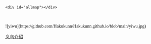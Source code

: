 <html>

<head>
	<meta http-equiv="Content-Type" content="text/html; charset=utf-8" />
	<meta name="viewport" content="initial-scale=1.0, user-scalable=no" />
	<style type="text/css">
	    body, html,#allmap {width: 100%;height: 100%;overflow:scroll;margin:10;font-family:"微软雅黑";}
	</style>
	<script type="text/javascript" src="//api.map.baidu.com/api?v=2.0&ak=LXpXl6bnXk8EPypPqxwu1CL1s2j0jLU9"></script>
	<title>地图展示</title>
</head>



	<div id="allmap"></div>

</html>

<script type="text/javascript">
	// 百度地图API功能
	var map = new BMap.Map("allmap");    // 创建Map实例
	map.centerAndZoom(new BMap.Point(120.085606,29.531872), 11);  // main初始化地图,设置中心点坐标和地图级别
	//添加地图类型控件原先(120.081007,29.451391)
	map.addControl(new BMap.MapTypeControl({
		mapTypes:[
            BMAP_NORMAL_MAP,
            BMAP_HYBRID_MAP
        ]}));	  
	map.setCurrentCity("义乌");          // 设置地图显示的城市 此项是必须设置的
	map.enableScrollWheelZoom(true);     //开启鼠标滚轮缩放
</script>


<br>
<br>
![yiwu](https://github.com/Hakukunn/Hakukunn.github.io/blob/main/yiwu.jpg)

[义乌介绍](https://baike.baidu.com/item/%E4%B9%89%E4%B9%8C/214555?fr=aladdin)	

